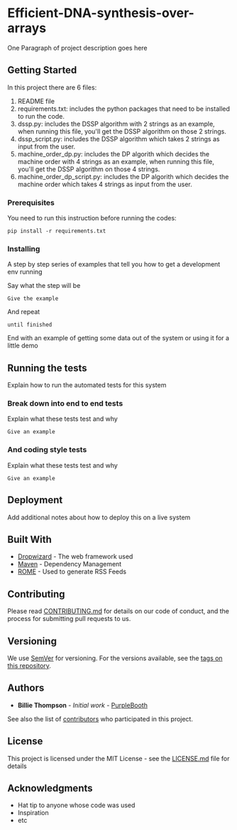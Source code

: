 # Efficient-DNA-synthesis-over-arrays

One Paragraph of project description goes here

## Getting Started

In this project there are 6 files:
1) README file
2) requirements.txt: includes the python packages that need to be installed to run the code.
3) dssp.py: includes the DSSP algorithm with 2 strings as an example, when running this file, you'll get the DSSP algorithm on those 2 strings.
4) dssp_script.py: includes the DSSP algorithm which takes 2 strings as input from the user.
5) machine_order_dp.py: includes the DP algorith which decides the machine order with 4 strings as an example, when running this file, you'll get the DSSP algorithm on those 4 strings.
6) machine_order_dp_script.py: includes the DP algorith which decides the machine order which takes 4 strings as input from the user.


### Prerequisites

You need to run this instruction before running the codes:

```
pip install -r requirements.txt
```

### Installing

A step by step series of examples that tell you how to get a development env running

Say what the step will be

```
Give the example
```

And repeat

```
until finished
```

End with an example of getting some data out of the system or using it for a little demo

## Running the tests

Explain how to run the automated tests for this system

### Break down into end to end tests

Explain what these tests test and why

```
Give an example
```

### And coding style tests

Explain what these tests test and why

```
Give an example
```

## Deployment

Add additional notes about how to deploy this on a live system

## Built With

* [Dropwizard](http://www.dropwizard.io/1.0.2/docs/) - The web framework used
* [Maven](https://maven.apache.org/) - Dependency Management
* [ROME](https://rometools.github.io/rome/) - Used to generate RSS Feeds

## Contributing

Please read [CONTRIBUTING.md](https://gist.github.com/PurpleBooth/b24679402957c63ec426) for details on our code of conduct, and the process for submitting pull requests to us.

## Versioning

We use [SemVer](http://semver.org/) for versioning. For the versions available, see the [tags on this repository](https://github.com/your/project/tags). 

## Authors

* **Billie Thompson** - *Initial work* - [PurpleBooth](https://github.com/PurpleBooth)

See also the list of [contributors](https://github.com/your/project/contributors) who participated in this project.

## License

This project is licensed under the MIT License - see the [LICENSE.md](LICENSE.md) file for details

## Acknowledgments

* Hat tip to anyone whose code was used
* Inspiration
* etc
